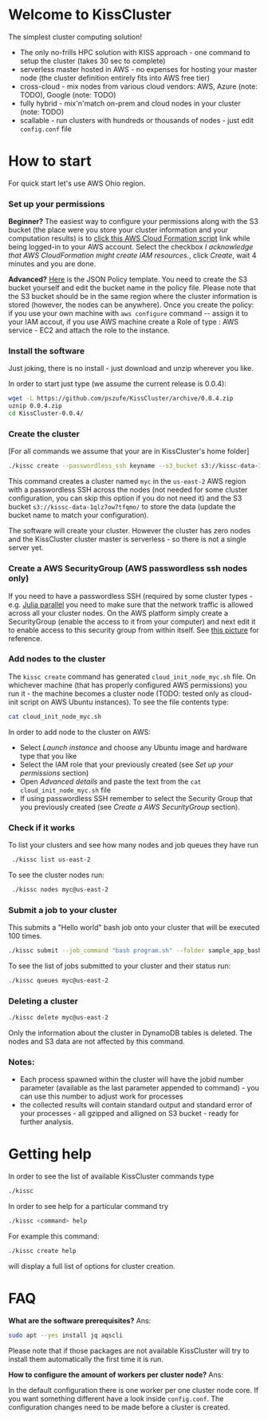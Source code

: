 # Welcome to KissCluster 
The simplest cluster computing solution!
- The only no-frills HPC solution with KISS approach - one command to setup the cluster (takes 30 sec to complete)
- serverless master hosted in AWS - no expenses for hosting your master node (the cluster definition entirely fits into AWS free tier)
- cross-cloud - mix nodes from various cloud vendors: AWS, Azure (note: TODO), Google  (note: TODO)
- fully hybrid - mix'n'match on-prem and cloud nodes in your cluster (note: TODO)
- scallable - run clusters with hundreds or thousands of nodes - just edit `config.conf` file

# How to start

For quick start let's use AWS Ohio region.

### Set up your permissions
**Beginner?** The easiest way to configure your permissions along with the S3 bucket (the place were you store your cluster information and your computation results) is to [click this AWS Cloud Formation script](https://us-east-2.console.aws.amazon.com/cloudformation/home?region=us-east-2#/stacks/create/review?templateURL=https://s3.us-east-2.amazonaws.com/szufel-public/kissRoleS3.yaml&stackName=kissc) link while being logged-in to your AWS account. Select the checkbox *I acknowledge that AWS CloudFormation might create IAM resources.*, click *Create*, wait 4 minutes and you are done. 

**Advanced?** [Here](https://raw.githubusercontent.com/pszufe/KissCluster/master/aws/kisscPolicy.json) is the JSON Policy template. You need to create the S3 bucket yourself and edit the bucket name in the policy file. Please note that the S3 bucket should be in the same region where the cluster information is stored (however, the nodes can be anywhere). Once you create the policy: if you use your own machine with `aws configure` command -- assign it to your IAM accout, if you use AWS machine create a Role of type : AWS service - EC2 and attach the role to the instance. 

### Install the software

Just joking, there is no install - just download and unzip wherever you like.

In order to start just type (we assume the current release is 0.0.4):
```bash
wget -L https://github.com/pszufe/KissCluster/archive/0.0.4.zip
uznip 0.0.4.zip
cd KissCluster-0.0.4/
```

### Create the cluster 
\[For all commands we assume that your are in KissCluster's home folder\]
```bash 
./kissc create --passwordless_ssh keyname --s3_bucket s3://kissc-data-1qlz7ow7tfqmo/ myc@us-east-2
```
This command creates a cluster named `myc` in the `us-east-2` AWS region with a passwordless SSH across the nodes (not needed for some cluster configuration, you can skip this option if you do not need it) and the S3 bucket `s3://kissc-data-1qlz7ow7tfqmo/` to store the data (update the bucket name to match your configuration). 

The software will create your cluster. However the cluster has zero nodes and the KissCluster cluster master is serverless - so there is not a single server yet. 

### Create a AWS SecurityGroup (AWS passwordless ssh nodes only)

If you need to have a passwordless SSH (required by some cluster types - e.g. [Julia parallel](https://docs.julialang.org/en/latest/manual/parallel-computing) you need to make sure that the network traffic is allowed across all your cluster nodes. On the AWS platform simply create a SecurityGroup (enable the access to it from your computer) and next edit it to enable access to this security group from within itself. See [this picture](https://github.com/pszufe/KissCluster/blob/master/manual/aws_passwordless_ssh.png) for reference.

### Add nodes to the cluster

The `kissc create` command has generated `cloud_init_node_myc.sh` file. On whichever machine (that has properly configured AWS permissions) you run it - the machine becomes a cluster node (TODO: tested only as cloud-init script on AWS Ubuntu instances). 
To see the file contents type:
```bash
cat cloud_init_node_myc.sh
```

In order to add node to the cluster on AWS:
- Select *Launch instance* and choose any Ubuntu image and hardware type that you like
- Select the IAM role that your previously created (see *Set up your permissions* section)
- Open *Advanced details* and paste the text from the `cat cloud_init_node_myc.sh` file
- If using passwordless SSH remember to select the Security Group that you previously created (see *Create a AWS SecurityGroup* section). 

### Check if it works
To list your clusters and see how many nodes and job queues they have run
```bash
 ./kissc list us-east-2
```

To see the cluster nodes run:
```bash
 ./kissc nodes myc@us-east-2
```

### Submit a job to your cluster
This submits a "Hello world" bash job onto your cluster that will be executed 100 times. 
```bash
./kissc submit --job_command "bash program.sh" --folder sample_app_bash / --max_jobid 100 myc@us-east-2
```

To see the list of jobs submitted to your cluster and their status run:
```bash
./kissc queues myc@us-east-2
```

### Deleting a cluster
```bash
./kissc delete myc@us-east-2
```
Only the information about the cluster in DynamoDB tables is deleted. The nodes and S3 data are not affected by this command. 


### Notes:
- Each process spawned within the cluster will have the jobid number parameter (available as the last parameter appended to command) - you can use this number to adjust work for processes
- the collected results will contain standard output and standard error of your processes - all gzipped and alligned on S3 bucket - ready for further analysis. 

# Getting help

In order to see the list of available KissCluster commands type 
```bash
./kissc
```

In order to see help for a particular command try 
```bash
./kissc <command> help
```
For example this command:
```bash
./kissc create help
```
will display a full list of options for cluster creation.


# FAQ

**What are the software prerequisites?**
Ans:
```bash
sudo apt --yes install jq aqscli
```
Please note that if those packages are not available KissCluster will try to install them automatically the first time it is run.

**How to configure the amount of workers per cluster node?**
Ans:

In the default configuration there is one worker per one cluster node core. If you want something different have a look inside `config.conf`. The configuration changes need to be made before a cluster is created.


